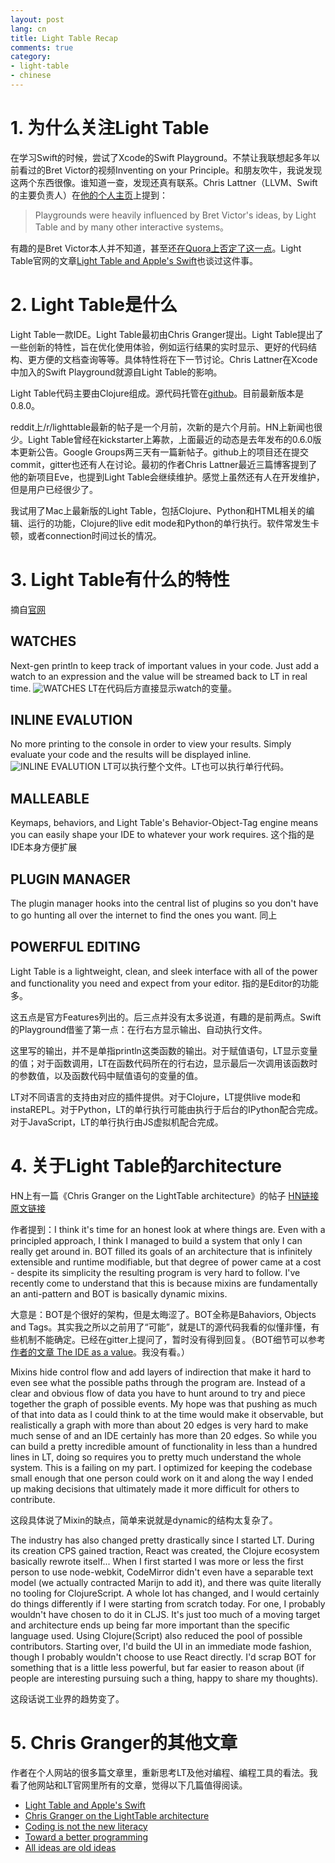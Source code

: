 ```yaml
---
layout: post
lang: cn
title: Light Table Recap
comments: true
category:
- light-table
- chinese
---
```


# 1. 为什么关注Light Table
在学习Swift的时候，尝试了Xcode的Swift Playground。不禁让我联想起多年以前看过的Bret Victor的视频Inventing on your Principle。和朋友吹牛，我说发现这两个东西很像。谁知道一查，发现还真有联系。Chris Lattner（LLVM、Swift的主要负责人）在[他的个人主页](http://nondot.org/sabre/)上提到：

> Playgrounds were heavily influenced by Bret Victor's ideas, by Light Table and by many other interactive systems。

有趣的是Bret Victor本人并不知道，甚至还[在Quora上否定了这一点](https://www.quora.com/Did-Bret-Victor-work-with-Apple-on-the-design-of-Swift-Playground)。Light Table官网的文章[Light Table and Apple's Swift](http://lighttable.com/2014/06/10/light-table-and-apples-swift/)也谈过这件事。

# 2. Light Table是什么

Light Table一款IDE。Light Table最初由Chris Granger提出。Light Table提出了一些创新的特性，旨在优化使用体验，例如运行结果的实时显示、更好的代码结构、更方便的文档查询等等。具体特性将在下一节讨论。Chris Lattner在Xcode中加入的Swift Playground就源自Light Table的影响。

Light Table代码主要由Clojure组成。源代码托管在[github](https://github.com/LightTable/LightTable)。目前最新版本是0.8.0。

reddit上/r/lighttable最新的帖子是一个月前，次新的是六个月前。HN上新闻也很少。Light Table曾经在kickstarter上筹款，上面最近的动态是去年发布的0.6.0版本更新公告。Google Groups两三天有一篇新帖子。github上的项目还在提交commit，gitter也还有人在讨论。最初的作者Chris Lattner最近三篇博客提到了他的新项目Eve，也提到Light Table会继续维护。感觉上虽然还有人在开发维护，但是用户已经很少了。

我试用了Mac上最新版的Light Table，包括Clojure、Python和HTML相关的编辑、运行的功能，Clojure的live edit mode和Python的单行执行。软件常发生卡顿，或者connection时间过长的情况。

# 3. Light Table有什么的特性
摘自[官网](http://lighttable.com/)

## WATCHES
Next-gen println to keep track of important values in your code. Just add a watch to an expression and the value will be streamed back to LT in real time.
![WATCHES](http://lighttable.com/images/watches.png)
LT在代码后方直接显示watch的变量。

## INLINE EVALUTION
No more printing to the console in order to view your results. Simply evaluate your code and the results will be displayed inline.
![INLINE EVALUTION](http://lighttable.com/images/inline.png)
LT可以执行整个文件。LT也可以执行单行代码。

## MALLEABLE
Keymaps, behaviors, and Light Table's Behavior-Object-Tag engine means you can easily shape your IDE to whatever your work requires.
这个指的是IDE本身方便扩展

## PLUGIN MANAGER
The plugin manager hooks into the central list of plugins so you don't have to go hunting all over the internet to find the ones you want.
同上

## POWERFUL EDITING
Light Table is a lightweight, clean, and sleek interface with all of the power and functionality you need and expect from your editor.
指的是Editor的功能多。

这五点是官方Features列出的。后三点并没有太多说道，有趣的是前两点。Swift的Playground借鉴了第一点：在行右方显示输出、自动执行文件。

这里写的输出，并不是单指println这类函数的输出。对于赋值语句，LT显示变量的值；对于函数调用，LT在函数代码所在的行右边，显示最后一次调用该函数时的参数值，以及函数代码中赋值语句的变量的值。

LT对不同语言的支持由对应的插件提供。对于Clojure，LT提供live mode和instaREPL。对于Python，LT的单行执行可能由执行于后台的IPython配合完成。对于JavaScript，LT的单行执行由JS虚拟机配合完成。

# 4. 关于Light Table的architecture
HN上有一篇《Chris Granger on the LightTable architecture》的帖子
[HN链接](https://news.ycombinator.com/item?id=9377304)
[原文链接](https://groups.google.com/forum/#!msg/light-table-discussion/2csnnNA1pfo/693EWDJVhuwJ)

作者提到：I think it's time for an honest look at where things are. Even with a principled approach, I think I managed to build a system that only I can really get around in. BOT filled its goals of an architecture that is infinitely extensible and runtime modifiable, but that degree of power came at a cost - despite its simplicity the resulting program is very hard to follow. I've recently come to understand that this is because mixins are fundamentally an anti-pattern and BOT is basically dynamic mixins.

大意是：BOT是个很好的架构，但是太晦涩了。BOT全称是Bahaviors, Objects and Tags。其实我之所以之前用了“可能”，就是LT的源代码我看的似懂非懂，有些机制不能确定。已经在gitter上提问了，暂时没有得到回复。（BOT细节可以参考[作者的文章 The IDE as a value](http://www.chris-granger.com/2013/01/24/the-ide-as-data/)。我没有看。）

Mixins hide control flow and add layers of indirection that make it hard to even see what the possible paths through the program are. Instead of a clear and obvious flow of data you have to hunt around to try and piece together the graph of possible events. My hope was that pushing as much of that into data as I could think to at the time would make it observable, but realistically a graph with more than about 20 edges is very hard to make much sense of and an IDE certainly has more than 20 edges. So while you can build a pretty incredible amount of functionality in less than a hundred lines in LT, doing so requires you to pretty much understand the whole system. This is a failing on my part. I optimized for keeping the codebase small enough that one person could work on it and along the way I ended up making decisions that ultimately made it more difficult for others to contribute.

这段具体说了Mixin的缺点，简单来说就是dynamic的结构太复杂了。

The industry has also changed pretty drastically since I started LT. During its creation CPS gained traction, React was created, the Clojure ecosystem basically rewrote itself... When I first started I was more or less the first person to use node-webkit, CodeMirror didn't even have a separable text model (we actually contracted Marijn to add it), and there was quite literally no tooling for ClojureScript. A whole lot has changed, and I would certainly do things differently if I were starting from scratch today. For one, I probably wouldn't have chosen to do it in CLJS. It's just too much of a moving target and architecture ends up being far more important than the specific language used. Using Clojure(Script) also reduced the pool of possible contributors. Starting over, I'd build the UI in an immediate mode fashion, though I probably wouldn't choose to use React directly. I'd scrap BOT for something that is a little less powerful, but far easier to reason about (if people are interesting pursuing such a thing, happy to share my thoughts).

这段话说工业界的趋势变了。

# 5. Chris Granger的其他文章
作者在个人网站的很多篇文章里，重新思考LT及他对编程、编程工具的看法。我看了他网站和LT官网里所有的文章，觉得以下几篇值得阅读。

- [Light Table and Apple's Swift](http://lighttable.com/2014/06/10/light-table-and-apples-swift/)
- [Chris Granger on the LightTable architecture](https://groups.google.com/forum/#!msg/light-table-discussion/2csnnNA1pfo/693EWDJVhuwJ)
- [Coding is not the new literacy](http://www.chris-granger.com/2015/01/26/coding-is-not-the-new-literacy/)
- [Toward a better programming](http://www.chris-granger.com/2014/03/27/toward-a-better-programming/
)
- [All ideas are old ideas](http://www.chris-granger.com/2012/10/05/all-ideas-are-old-ideas/)